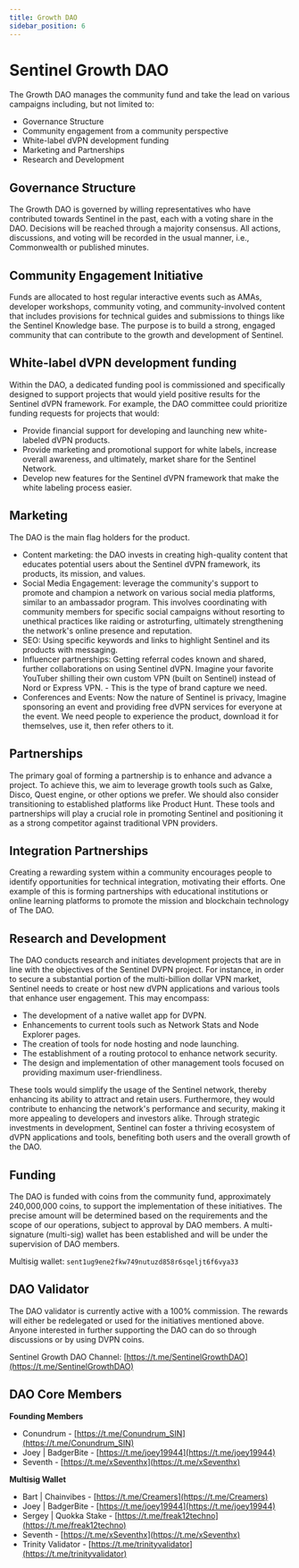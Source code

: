 ```yaml
---
title: Growth DAO
sidebar_position: 6
---
```


# Sentinel Growth DAO

The Growth DAO manages the community fund and take the lead on various campaigns including, but not limited to:
- Governance Structure 
- Community engagement from a community perspective 
- White-label dVPN development funding
- Marketing and Partnerships
- Research and Development


## Governance Structure

The Growth DAO is governed by willing representatives who have contributed towards Sentinel in the past, each with a voting share in the DAO. Decisions will be reached through a majority consensus. All actions, discussions, and voting will be recorded in the usual manner, i.e., Commonwealth or published minutes.


## Community Engagement Initiative

Funds are allocated to host regular interactive events such as AMAs, developer workshops, community voting, and community-involved content that includes provisions for technical guides and submissions to things like the Sentinel Knowledge base. 
The purpose is to build a strong, engaged community that can contribute to the growth and development of Sentinel.


## White-label dVPN development funding

Within the DAO, a dedicated funding pool is commissioned and specifically designed to support projects that would yield positive results for the Sentinel dVPN framework. For example, the DAO committee could prioritize funding requests for projects that would:
- Provide financial support for developing and launching new white-labeled dVPN products.
- Provide marketing and promotional support for white labels, increase overall awareness, and ultimately, market share for the Sentinel Network. 
- Develop new features for the Sentinel dVPN framework that make the white labeling process easier.


## Marketing 

The DAO is the main flag holders for the product.

- Content marketing: the DAO invests in creating high-quality content that educates potential users about the Sentinel dVPN framework, its products, its mission, and values. 
- Social Media Engagement: leverage the community's support to promote and champion a network on various social media platforms, similar to an ambassador program. This involves coordinating with community members for specific social campaigns without resorting to unethical practices like raiding or astroturfing, ultimately strengthening the network's online presence and reputation.
- SEO: Using specific keywords and links to highlight Sentinel and its products with messaging. 
- Influencer partnerships: Getting referral codes known and shared, further collaborations on using Sentinel dVPN. Imagine your favorite YouTuber shilling their own custom VPN (built on Sentinel) instead of Nord or Express VPN. - This is the type of brand capture we need. 
- Conferences and Events: Now the nature of Sentinel is privacy, Imagine sponsoring an event and providing free dVPN services for everyone at the event. We need people to experience the product, download it for themselves, use it, then refer others to it. 


## Partnerships

The primary goal of forming a partnership is to enhance and advance a project. To achieve this, we aim to leverage growth tools such as Galxe, Disco, Quest engine, or other options we prefer. We should also consider transitioning to established platforms like Product Hunt. These tools and partnerships will play a crucial role in promoting Sentinel and positioning it as a strong competitor against traditional VPN providers.


## Integration Partnerships

Creating a rewarding system within a community encourages people to identify opportunities for technical integration, motivating their efforts. One example of this is forming partnerships with educational institutions or online learning platforms to promote the mission and blockchain technology of The DAO.


## Research and Development

The DAO conducts research and initiates development projects that are in line with the objectives of the Sentinel DVPN project. For instance, in order to secure a substantial portion of the multi-billion dollar VPN market, Sentinel needs to create or host new dVPN applications and various tools that enhance user engagement. This may encompass:

- The development of a native wallet app for DVPN.
- Enhancements to current tools such as Network Stats and Node Explorer pages.
- The creation of tools for node hosting and node launching.
- The establishment of a routing protocol to enhance network security.
- The design and implementation of other management tools focused on providing maximum user-friendliness.


These tools would simplify the usage of the Sentinel network, thereby enhancing its ability to attract and retain users. Furthermore, they would contribute to enhancing the network's performance and security, making it more appealing to developers and investors alike. Through strategic investments in development, Sentinel can foster a thriving ecosystem of dVPN applications and tools, benefiting both users and the overall growth of the DAO.


## Funding

The DAO is funded with coins from the community fund, approximately 240,000,000 coins, to support the implementation of these initiatives. The precise amount will be determined based on the requirements and the scope of our operations, subject to approval by DAO members. A multi-signature (multi-sig) wallet has been established and will be under the supervision of DAO members.


Multisig wallet: `sent1ug9ene2fkw749nutuzd858r6sqeljt6f6vya33`


## DAO Validator

The DAO validator is currently active with a 100% commission. The rewards will either be redelegated or used for the initiatives mentioned above. Anyone interested in further supporting the DAO can do so through discussions or by using DVPN coins.

Sentinel Growth DAO Channel: [https://t.me/SentinelGrowthDAO](https://t.me/SentinelGrowthDAO)


## DAO Core Members 

**Founding Members**
- Conundrum - [https://t.me/Conundrum_SIN](https://t.me/Conundrum_SIN)
- Joey | BadgerBite - [https://t.me/joey19944](https://t.me/joey19944)
- Seventh - [https://t.me/xSeventhx](https://t.me/xSeventhx)

**Multisig Wallet**
- Bart | Chainvibes - [https://t.me/Creamers](https://t.me/Creamers)
- Joey | BadgerBite - [https://t.me/joey19944](https://t.me/joey19944)
- Sergey | Quokka Stake - [https://t.me/freak12techno](https://t.me/freak12techno)
- Seventh - [https://t.me/xSeventhx](https://t.me/xSeventhx)
- Trinity Validator - [https://t.me/trinityvalidator](https://t.me/trinityvalidator)